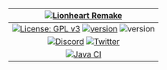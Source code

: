 | [![Lionheart Remake](https://lionheart.b3dgs.com/assets/title.png)](https://lionheart.b3dgs.com)
| :---:
| [![License: GPL v3](https://img.shields.io/badge/license-GPL%20v3-blue.svg)](https://www.gnu.org/licenses/gpl-3.0) [![version](https://img.shields.io/badge/version-1.2.0-blue)](https://github.com/b3dgs/lionheart-remake/releases/tag/v1.2.0) ![version](https://img.shields.io/badge/platform-windows%20%7C%20linux%20%7C%20android-lightgrey)
| [![Discord](https://img.shields.io/badge/Discord-7289DA?style=for-the-badge&logo=discord&logoColor=white)](https://discord.gg/sNangenE6M) [![Twitter](https://img.shields.io/badge/Twitter-1DA1F2?style=for-the-badge&logo=twitter&logoColor=white)](https://twitter.com/b3dgs)
| [![Java CI](https://github.com/b3dgs/lionheart-remake/actions/workflows/maven.yml/badge.svg?branch=master)](https://github.com/b3dgs/lionheart-remake/actions/workflows/maven.yml)

